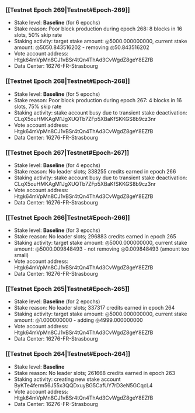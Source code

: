 ### [[Testnet Epoch 269|Testnet#Epoch-269]]
* Stake level: **Baseline** (for 6 epochs)
* Stake reason: Poor block production during epoch 268: 8 blocks in 16 slots, 50% skip rate
* Staking activity: target stake amount: ◎5000.000000000, current stake amount: ◎5050.843516202 - removing ◎50.843516202
* Vote account address: Htgk64mVpMn8CJ1vBSr4tQn4ThAd3CvWgdZ8geY8EZfB
* Data Center: 16276-FR-Strasbourg
### [[Testnet Epoch 268|Testnet#Epoch-268]]
* Stake level: **Baseline** (for 5 epochs)
* Stake reason: Poor block production during epoch 267: 4 blocks in 16 slots, 75% skip rate
* Staking activity: stake account busy due to transient stake deactivation: CLqX5ouHMKAgM1JgXUQTb7ZFp5XBaKfSKKGS8b9cz3nr
* Vote account address: Htgk64mVpMn8CJ1vBSr4tQn4ThAd3CvWgdZ8geY8EZfB
* Data Center: 16276-FR-Strasbourg
### [[Testnet Epoch 267|Testnet#Epoch-267]]
* Stake level: **Baseline** (for 4 epochs)
* Stake reason: No leader slots; 338255 credits earned in epoch 266
* Staking activity: stake account busy due to transient stake deactivation: CLqX5ouHMKAgM1JgXUQTb7ZFp5XBaKfSKKGS8b9cz3nr
* Vote account address: Htgk64mVpMn8CJ1vBSr4tQn4ThAd3CvWgdZ8geY8EZfB
* Data Center: 16276-FR-Strasbourg
### [[Testnet Epoch 266|Testnet#Epoch-266]]
* Stake level: **Baseline** (for 3 epochs)
* Stake reason: No leader slots; 296883 credits earned in epoch 265
* Staking activity: target stake amount: ◎5000.000000000, current stake amount: ◎5000.009848493 - not removing ◎0.009848493 (amount too small)
* Vote account address: Htgk64mVpMn8CJ1vBSr4tQn4ThAd3CvWgdZ8geY8EZfB
* Data Center: 16276-FR-Strasbourg
### [[Testnet Epoch 265|Testnet#Epoch-265]]
* Stake level: **Baseline** (for 2 epochs)
* Stake reason: No leader slots; 337317 credits earned in epoch 264
* Staking activity: target stake amount: ◎5000.000000000, current stake amount: ◎1.000000000 - adding ◎4999.000000000
* Vote account address: Htgk64mVpMn8CJ1vBSr4tQn4ThAd3CvWgdZ8geY8EZfB
* Data Center: 16276-FR-Strasbourg
### [[Testnet Epoch 264|Testnet#Epoch-264]]
* Stake level: **Baseline**
* Stake reason: No leader slots; 261668 credits earned in epoch 263
* Staking activity: creating new stake account ByKTe4ferm56J55x3QQDxuyBG5CafUY7rD3eN5GCqcL4
* Vote account address: Htgk64mVpMn8CJ1vBSr4tQn4ThAd3CvWgdZ8geY8EZfB
* Data Center: 16276-FR-Strasbourg